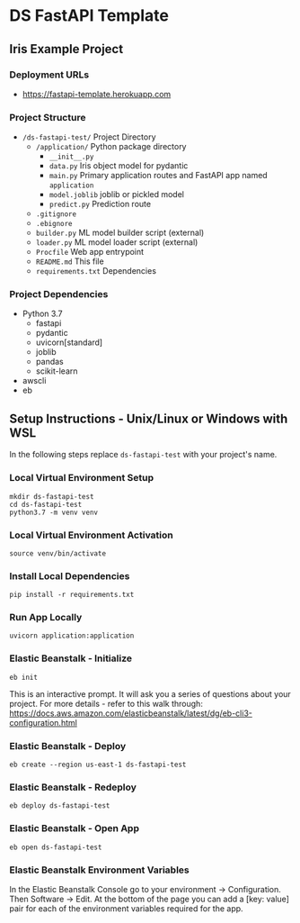 # DS FastAPI Template
## Iris Example Project

### Deployment URLs
- https://fastapi-template.herokuapp.com

### Project Structure
- `/ds-fastapi-test/` Project Directory
    - `/application/` Python package directory
        - `__init__.py`
        - `data.py` Iris object model for pydantic
        - `main.py` Primary application routes and FastAPI app named `application`
        - `model.joblib` joblib or pickled model
        - `predict.py` Prediction route
    - `.gitignore`
    - `.ebignore`
    - `builder.py` ML model builder script (external)
    - `loader.py` ML model loader script (external)
    - `Procfile` Web app entrypoint
    - `README.md` This file
    - `requirements.txt` Dependencies

### Project Dependencies
- Python 3.7
    - fastapi
    - pydantic
    - uvicorn[standard]
    - joblib
    - pandas
    - scikit-learn
- awscli
- eb

## Setup Instructions - Unix/Linux or Windows with WSL
In the following steps replace `ds-fastapi-test` with your project's name.

### Local Virtual Environment Setup
```shell
mkdir ds-fastapi-test
cd ds-fastapi-test
python3.7 -m venv venv
```

### Local Virtual Environment Activation
```shell
source venv/bin/activate
```

### Install Local Dependencies
```shell
pip install -r requirements.txt
```

### Run App Locally
```shell
uvicorn application:application
```

### Elastic Beanstalk - Initialize
```shell
eb init
```
This is an interactive prompt. It will ask you a series of questions about your project.
For more details - refer to this walk through: https://docs.aws.amazon.com/elasticbeanstalk/latest/dg/eb-cli3-configuration.html

### Elastic Beanstalk - Deploy
```shell
eb create --region us-east-1 ds-fastapi-test
```

### Elastic Beanstalk - Redeploy
```shell
eb deploy ds-fastapi-test
```

### Elastic Beanstalk - Open App
```shell
eb open ds-fastapi-test
```

### Elastic Beanstalk Environment Variables
In the Elastic Beanstalk Console go to your environment -> Configuration. Then
Software -> Edit. At the bottom of the page you can add a [key: value] pair for 
each of the environment variables required for the app.
